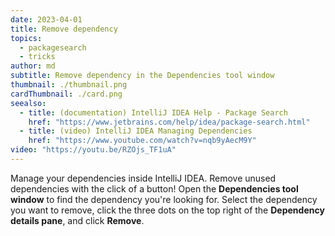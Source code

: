 ```yaml
---
date: 2023-04-01
title: Remove dependency
topics:
  - packagesearch
  - tricks
author: md
subtitle: Remove dependency in the Dependencies tool window
thumbnail: ./thumbnail.png
cardThumbnail: ./card.png
seealso:
  - title: (documentation) IntelliJ IDEA Help - Package Search
    href: "https://www.jetbrains.com/help/idea/package-search.html"
  - title: (video) IntelliJ IDEA Managing Dependencies
    href: "https://www.youtube.com/watch?v=nqb9yAecM9Y"
video: "https://youtu.be/RZOjs_TF1uA"
---
```


Manage your dependencies inside IntelliJ IDEA. Remove unused dependencies with the click of a button!
Open the **Dependencies tool window** to find the dependency you're looking for. Select the dependency you want to remove, click the three dots on the top right of the **Dependency details pane**, and click **Remove**.
